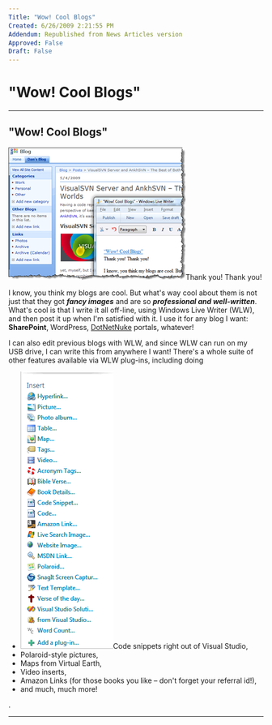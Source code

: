 ```yaml
---
Title: "Wow! Cool Blogs"
Created: 6/26/2009 2:21:55 PM
Addendum: Republished from News Articles version
Approved: False
Draft: False
---
```

# "Wow! Cool Blogs"

---

## "Wow! Cool Blogs"


![image](images/2009/WLW-WowCoolBlogs_BC0-image_3.png)Thank you! Thank you!



I know, you think my blogs are cool. But what's way cool about them is not just that they got ***fancy images*** and are so ***professional and well-written***. What's cool is that I write it all off-line, using Windows Live Writer (WLW), and then post it up when I'm satisfied with it. I use it for any blog I want: **SharePoint**, WordPress, [DotNetNuke](http://www.DotNetNuke.com) portals, whatever!



I can also edit previous blogs with WLW, and since WLW can run on my USB drive, I can write this from anywhere I want! There's a whole suite of other features available via WLW plug-ins, including doing


- ![image](images/2009/WLW-WowCoolBlogs_BC0-image_7.png)Code snippets right out of Visual Studio,
- Polaroid-style pictures,
- Maps from Virtual Earth,
- Video inserts,
- Amazon Links (for those books you like – don't forget your referral id!),
- and much, much more!







.





---

